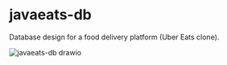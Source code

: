 # javaeats-db
Database design for a food delivery platform (Uber Eats clone).

![javaeats-db drawio](https://github.com/user-attachments/assets/27ba1d7f-caee-4af5-8b15-ea792a1cf8cf)
